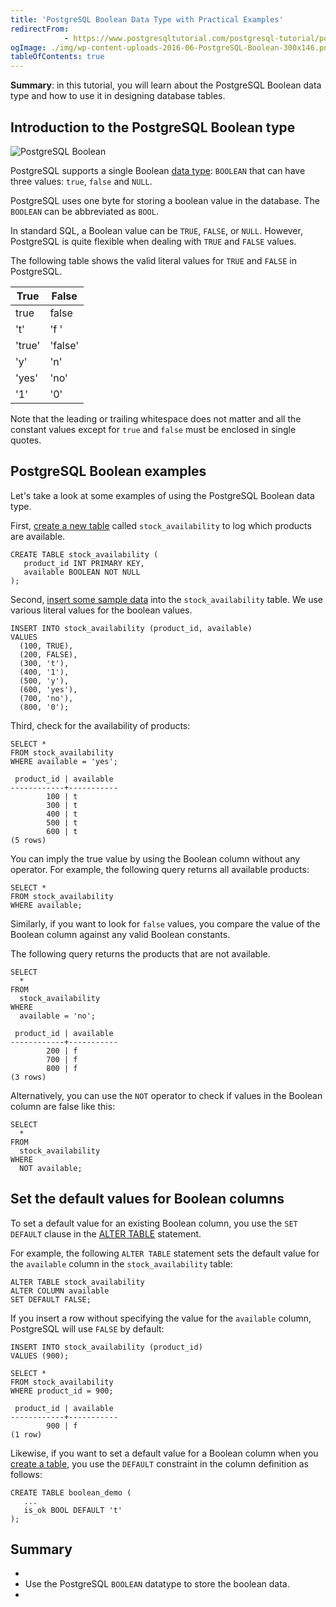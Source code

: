 ```yaml
---
title: 'PostgreSQL Boolean Data Type with Practical Examples'
redirectFrom: 
            - https://www.postgresqltutorial.com/postgresql-tutorial/postgresql-boolean/
ogImage: ./img/wp-content-uploads-2016-06-PostgreSQL-Boolean-300x146.png
tableOfContents: true
---
```



**Summary**: in this tutorial, you will learn about the PostgreSQL Boolean data type and how to use it in designing database tables.





## Introduction to the PostgreSQL Boolean type





![PostgreSQL Boolean](./img/wp-content-uploads-2016-06-PostgreSQL-Boolean-300x146.png)





PostgreSQL supports a single Boolean [data type](https://www.postgresqltutorial.com/postgresql-tutorial/postgresql-data-types/): `BOOLEAN` that can have three values: `true`, `false` and `NULL`.





PostgreSQL uses one byte for storing a boolean value in the database. The `BOOLEAN` can be abbreviated as `BOOL`.





In standard SQL, a Boolean value can be `TRUE`, `FALSE`, or `NULL`. However, PostgreSQL is quite flexible when dealing with `TRUE` and `FALSE` values.





The following table shows the valid literal values for `TRUE` and `FALSE` in PostgreSQL.





| True   | False   |
| ------ | ------- |
| true   | false   |
| 't'    | 'f '    |
| 'true' | 'false' |
| 'y'    | 'n'     |
| 'yes'  | 'no'    |
| '1'    | '0'     |





Note that the leading or trailing whitespace does not matter and all the constant values except for `true` and `false` must be enclosed in single quotes.





## PostgreSQL Boolean examples





Let's take a look at some examples of using the PostgreSQL Boolean data type.





First, [create a new table](https://www.postgresqltutorial.com/postgresql-tutorial/postgresql-create-table/) called `stock_availability` to log which products are available.





```
CREATE TABLE stock_availability (
   product_id INT PRIMARY KEY,
   available BOOLEAN NOT NULL
);
```





Second, [insert some sample data](https://www.postgresqltutorial.com/postgresql-tutorial/postgresql-insert/) into the `stock_availability` table. We use various literal values for the boolean values.





```
INSERT INTO stock_availability (product_id, available)
VALUES
  (100, TRUE),
  (200, FALSE),
  (300, 't'),
  (400, '1'),
  (500, 'y'),
  (600, 'yes'),
  (700, 'no'),
  (800, '0');
```





Third, check for the availability of products:





```
SELECT *
FROM stock_availability
WHERE available = 'yes';
```





```
 product_id | available
------------+-----------
        100 | t
        300 | t
        400 | t
        500 | t
        600 | t
(5 rows)
```





You can imply the true value by using the Boolean column without any operator. For example, the following query returns all available products:





```
SELECT *
FROM stock_availability
WHERE available;
```





Similarly, if you want to look for `false` values, you compare the value of the Boolean column against any valid Boolean constants.





The following query returns the products that are not available.





```
SELECT
  *
FROM
  stock_availability
WHERE
  available = 'no';
```





```
 product_id | available
------------+-----------
        200 | f
        700 | f
        800 | f
(3 rows)
```





Alternatively, you can use the `NOT` operator to check if values in the Boolean column are false like this:





```
SELECT
  *
FROM
  stock_availability
WHERE
  NOT available;
```





## Set the default values for Boolean columns





To set a default value for an existing Boolean column, you use the `SET DEFAULT` clause in the [ALTER TABLE](https://www.postgresqltutorial.com/postgresql-tutorial/postgresql-alter-table/) statement.





For example, the following `ALTER TABLE` statement sets the default value for the `available` column in the `stock_availability` table:





```
ALTER TABLE stock_availability
ALTER COLUMN available
SET DEFAULT FALSE;
```





If you insert a row without specifying the value for the `available` column, PostgreSQL will use `FALSE` by default:





```
INSERT INTO stock_availability (product_id)
VALUES (900);
```





```
SELECT *
FROM stock_availability
WHERE product_id = 900;
```





```
 product_id | available
------------+-----------
        900 | f
(1 row)
```





Likewise, if you want to set a default value for a Boolean column when you [create a table](https://www.postgresqltutorial.com/postgresql-tutorial/postgresql-create-table/), you use the `DEFAULT` constraint in the column definition as follows:





```
CREATE TABLE boolean_demo (
   ...
   is_ok BOOL DEFAULT 't'
);
```





## Summary





- 
- Use the PostgreSQL `BOOLEAN` datatype to store the boolean data.
- 


